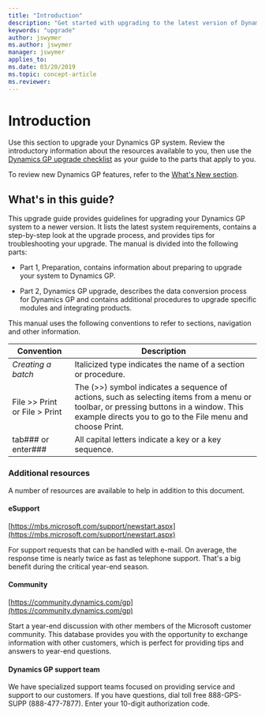 ```yaml
---
title: "Introduction"
description: "Get started with upgrading to the latest version of Dynamics GP."
keywords: "upgrade"
author: jswymer
ms.author: jswymer
manager: jswymer
applies_to: 
ms.date: 03/20/2019
ms.topic: concept-article
ms.reviewer: 
---
```

# Introduction

Use this section to upgrade your Dynamics GP system. Review the introductory information about the resources available to you, then use the [Dynamics GP upgrade checklist](upgrade-checklist.md) as your guide to the parts that apply to you.  

To review new Dynamics GP features, refer to the [What's New section](../whats-new/introduction.md).

## What's in this guide?

This upgrade guide provides guidelines for upgrading your Dynamics GP system to a newer version. It lists the latest system requirements, contains a step-by-step look at the upgrade process, and provides tips for troubleshooting your upgrade. The manual is divided into the following parts:

- Part 1, Preparation, contains information about preparing to upgrade your system to Dynamics GP.

- Part 2, Dynamics GP upgrade, describes the data conversion process for Dynamics GP and contains additional procedures to upgrade specific modules and integrating products.

This manual uses the following conventions to refer to sections, navigation and other information.

| Convention  | Description   |
|--------------|----------------|
| *Creating a batch*   | Italicized type indicates the name of a section or procedure.  |
| File &gt;&gt; Print or File &gt; Print     | The (&gt;&gt;) symbol indicates a sequence of actions, such as selecting items from a menu or toolbar, or pressing buttons in a window. This example directs you to go to the File menu and choose Print. |
| tab###  or enter###  | All capital letters indicate a key or a key sequence.   |

### Additional resources

A number of resources are available to help in addition to this document.

<!--#### Knowledge Base

[https://learn.microsoft.com/dynamics/s-e/](https://learn.microsoft.com/dynamics/s-e/)

Provides you with instant access to the same database our support engineers use. You can find answers to common questions, along with technical tips and performance recommendations.-->

#### eSupport

[https://mbs.microsoft.com/support/newstart.aspx](https://mbs.microsoft.com/support/newstart.aspx)

For support requests that can be handled with e-mail. On average, the response time is nearly twice as fast as telephone support. That's a big benefit during the critical year-end season.

#### Community

[https://community.dynamics.com/gp](https://community.dynamics.com/gp)

Start a year-end discussion with other members of the Microsoft customer community. This database provides you with the opportunity to exchange information with other customers, which is perfect for providing tips and answers to year-end questions.

#### Dynamics GP support team

We have specialized support teams focused on providing service and support to our customers. If you have questions, dial toll free 888-GPS-SUPP (888-477-7877). Enter your 10-digit authorization code.
